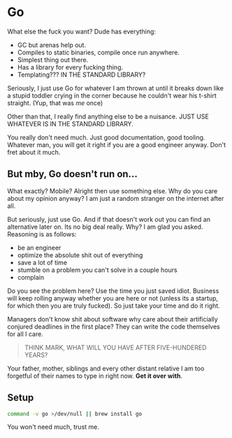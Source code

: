# Go

What else the fuck you want? Dude has everything:

- GC but arenas help out.
- Compiles to static binaries, compile once run anywhere.
- Simplest thing out there.
- Has a library for every fucking thing.
- Templating??? IN THE STANDARD LIBRARY?

Seriously, I just use Go for whatever I am thrown at until it breaks down like a
stupid toddler crying in the corner because he couldn't wear his t-shirt straight.
(Yup, that was _me_ once)

Other than that, I really find anything else to be a nuisance.
JUST USE WHATEVER IS IN THE STANDARD LIBRARY.

You really don't need much. Just good documentation, good tooling.
Whatever man, you will get it right if you are a good engineer anyway.
Don't fret about it much.



## But mby, Go doesn't run on...

What exactly? Mobile? Alright then use something else.
Why do you care about my opinion anyway? I am just a random stranger on the
internet after all.

But seriously, just use Go. And if that doesn't work out you can find an alternative
later on. Its no big deal really. Why? I am glad you asked. Reasoning is as follows:

- be an engineer
- optimize the absolute shit out of everything
- save a lot of time
- stumble on a problem you can't solve in a couple hours
- complain

Do you see the problem here? Use the time you just saved idiot. Business will keep
rolling anyway whether you are here or not (unless its a startup, for which then
you are truly fucked). So just take your time and do it right.

Managers don't know shit about software why care about their artificially conjured
deadlines in the first place? They can write the code themselves for all I care.

> THINK MARK, WHAT WILL YOU HAVE AFTER FIVE-HUNDERED YEARS?

Your father, mother, siblings and every other distant relative I am too forgetful
of their names to type in right now. __Get it over with__.



## Setup

```sh
command -v go >/dev/null || brew install go
```

You won't need much, trust me.
